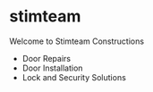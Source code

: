 # stimteam
Welcome to Stimteam Constructions
* Door Repairs
* Door Installation
* Lock and Security Solutions

